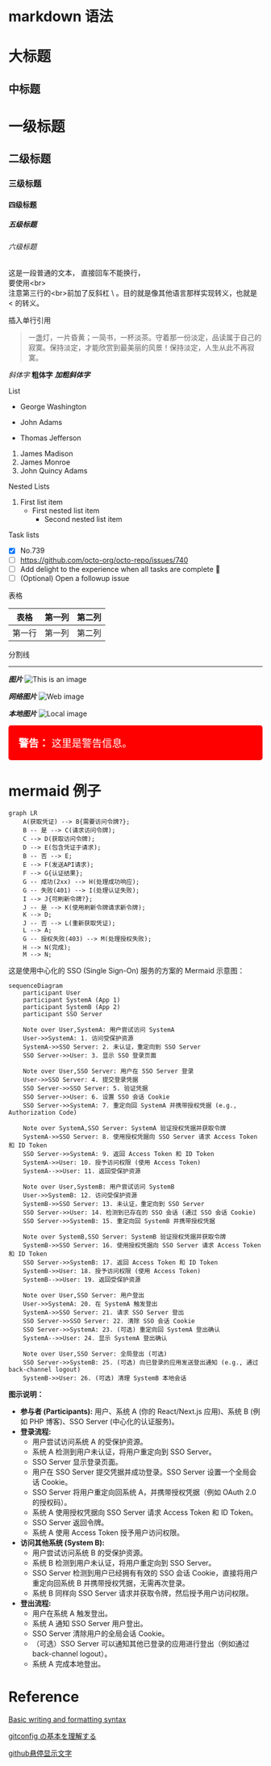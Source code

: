 markdown 语法
=====

大标题
=====

中标题
-----

# 一级标题

## 二级标题

### 三级标题

#### 四级标题

##### 五级标题

###### 六级标题

这是一段普通的文本，
直接回车不能换行，<br>
要使用\<br>
<br>注意第三行的\<br>前加了反斜杠 \ 。目的就是像其他语言那样实现转义，也就是 <  的转义。

插入单行引用
> 一盏灯，一片昏黄；一简书，一杯淡茶。守着那一份淡定，品读属于自己的寂寞。保持淡定，才能欣赏到最美丽的风景！保持淡定，人生从此不再寂寞。

*斜体字*
**粗体字**
***加粗斜体字***

List

- George Washington

* John Adams

+ Thomas Jefferson

1. James Madison
2. James Monroe
3. John Quincy Adams

Nested Lists

1. First list item
    - First nested list item
        - Second nested list item

Task lists

- [x] No.739
- [ ] https://github.com/octo-org/octo-repo/issues/740
- [ ] Add delight to the experience when all tasks are complete :tada:
- [ ] \(Optional) Open a followup issue

表格

| 表格  | 第一列 | 第二列 |
|-----|:---:|:---:|
| 第一行 | 第一列 | 第二列 |

分割线
***

***图片***
![This is an image](https://myoctocat.com/assets/images/base-octocat.svg)

***网络图片***
![Web image](https://avatars.githubusercontent.com/u/78408077?s=400&u=354a814d3eebe0872c37f5520174055893c95111&v=4)

***本地图片***
![Local image](images/logo.png)


<div style="background-color: #FF0000; padding: 20px; border-radius: 5px; color: #FFFFFF; font-size: 20px;">
    <strong>警告：</strong> 这里是警告信息。
</div>

# mermaid 例子

```mermaid
graph LR
    A(获取凭证) --> B{需要访问令牌?};
    B -- 是 --> C(请求访问令牌);
    C --> D(获取访问令牌);
    D --> E(包含凭证于请求);
    B -- 否 --> E;
    E --> F(发送API请求);
    F --> G{认证结果};
    G -- 成功(2xx) --> H(处理成功响应);
    G -- 失败(401) --> I(处理认证失败);
    I --> J{可刷新令牌?};
    J -- 是 --> K(使用刷新令牌请求新令牌);
    K --> D;
    J -- 否 --> L(重新获取凭证);
    L --> A;
    G -- 授权失败(403) --> M(处理授权失败);
    H --> N(完成);
    M --> N;
```

这是使用中心化的 SSO (Single Sign-On) 服务的方案的 Mermaid 示意图：

```mermaid
sequenceDiagram
    participant User
    participant SystemA (App 1)
    participant SystemB (App 2)
    participant SSO Server

    Note over User,SystemA: 用户尝试访问 SystemA
    User->>SystemA: 1. 访问受保护资源
    SystemA->>SSO Server: 2. 未认证，重定向到 SSO Server
    SSO Server->>User: 3. 显示 SSO 登录页面

    Note over User,SSO Server: 用户在 SSO Server 登录
    User->>SSO Server: 4. 提交登录凭据
    SSO Server->>SSO Server: 5. 验证凭据
    SSO Server->>User: 6. 设置 SSO 会话 Cookie
    SSO Server->>SystemA: 7. 重定向回 SystemA 并携带授权凭据 (e.g., Authorization Code)

    Note over SystemA,SSO Server: SystemA 验证授权凭据并获取令牌
    SystemA->>SSO Server: 8. 使用授权凭据向 SSO Server 请求 Access Token 和 ID Token
    SSO Server->>SystemA: 9. 返回 Access Token 和 ID Token
    SystemA->>User: 10. 授予访问权限 (使用 Access Token)
    SystemA-->>User: 11. 返回受保护资源

    Note over User,SystemB: 用户尝试访问 SystemB
    User->>SystemB: 12. 访问受保护资源
    SystemB->>SSO Server: 13. 未认证，重定向到 SSO Server
    SSO Server->>User: 14. 检测到已存在的 SSO 会话 (通过 SSO 会话 Cookie)
    SSO Server->>SystemB: 15. 重定向回 SystemB 并携带授权凭据

    Note over SystemB,SSO Server: SystemB 验证授权凭据并获取令牌
    SystemB->>SSO Server: 16. 使用授权凭据向 SSO Server 请求 Access Token 和 ID Token
    SSO Server->>SystemB: 17. 返回 Access Token 和 ID Token
    SystemB->>User: 18. 授予访问权限 (使用 Access Token)
    SystemB-->>User: 19. 返回受保护资源

    Note over User,SSO Server: 用户登出
    User->>SystemA: 20. 在 SystemA 触发登出
    SystemA->>SSO Server: 21. 请求 SSO Server 登出
    SSO Server->>SSO Server: 22. 清除 SSO 会话 Cookie
    SSO Server->>SystemA: 23. (可选) 重定向回 SystemA 登出确认
    SystemA-->>User: 24. 显示 SystemA 登出确认

    Note over User,SSO Server: 全局登出 (可选)
    SSO Server->>SystemB: 25. (可选) 向已登录的应用发送登出通知 (e.g., 通过 back-channel logout)
    SystemB->>User: 26. (可选) 清理 SystemB 本地会话
```

**图示说明：**

* **参与者 (Participants):** 用户、系统 A (你的 React/Next.js 应用)、系统 B (例如 PHP 博客)、SSO Server (中心化的认证服务)。
* **登录流程:**
    * 用户尝试访问系统 A 的受保护资源。
    * 系统 A 检测到用户未认证，将用户重定向到 SSO Server。
    * SSO Server 显示登录页面。
    * 用户在 SSO Server 提交凭据并成功登录。SSO Server 设置一个全局会话 Cookie。
    * SSO Server 将用户重定向回系统 A，并携带授权凭据（例如 OAuth 2.0 的授权码）。
    * 系统 A 使用授权凭据向 SSO Server 请求 Access Token 和 ID Token。
    * SSO Server 返回令牌。
    * 系统 A 使用 Access Token 授予用户访问权限。
* **访问其他系统 (System B):**
    * 用户尝试访问系统 B 的受保护资源。
    * 系统 B 检测到用户未认证，将用户重定向到 SSO Server。
    * SSO Server 检测到用户已经拥有有效的 SSO 会话 Cookie，直接将用户重定向回系统 B 并携带授权凭据，无需再次登录。
    * 系统 B 同样向 SSO Server 请求并获取令牌，然后授予用户访问权限。
* **登出流程:**
    * 用户在系统 A 触发登出。
    * 系统 A 通知 SSO Server 用户登出。
    * SSO Server 清除用户的全局会话 Cookie。
    * （可选）SSO Server 可以通知其他已登录的应用进行登出（例如通过 back-channel logout）。
    * 系统 A 完成本地登出。

# Reference

[Basic writing and formatting syntax](https://docs.github.com/cn/get-started/writing-on-github/getting-started-with-writing-and-formatting-on-github/basic-writing-and-formatting-syntax)

[gitconfig の基本を理解する](https://qiita.com/shionit/items/fb4a1a30538f8d335b35)

[github悬停显示文字](https://github.com "悬停显示文字")
